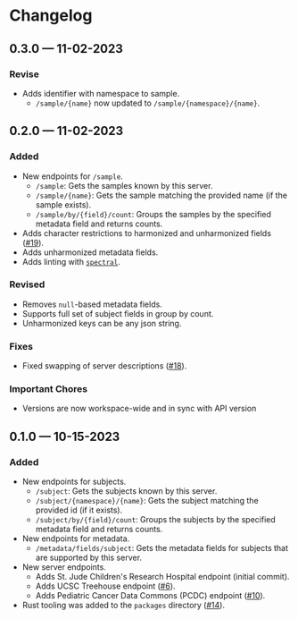 # Changelog

## 0.3.0 — 11-02-2023

### Revise

* Adds identifier with namespace to sample.
    * `/sample/{name}` now updated to `/sample/{namespace}/{name}`.

## 0.2.0 — 11-02-2023

### Added

* New endpoints for `/sample`.
    * `/sample`: Gets the samples known by this server.
    * `/sample/{name}`: Gets the sample matching the provided name (if the sample exists).
    * `/sample/by/{field}/count`: Groups the samples by the specified metadata field and returns counts.
* Adds character restrictions to harmonized and unharmonized fields ([#19](https://github.com/CBIIT/ccdi-federation-api/pull/19)).
* Adds unharmonized metadata fields.
* Adds linting with [`spectral`](https://github.com/stoplightio/spectral).

### Revised

* Removes `null`-based metadata fields.
* Supports full set of subject fields in group by count.
* Unharmonized keys can be any json string.

### Fixes

* Fixed swapping of server descriptions ([#18](https://github.com/CBIIT/ccdi-federation-api/pull/18)).

### Important Chores

* Versions are now workspace-wide and in sync with API version

## 0.1.0 — 10-15-2023

### Added

* New endpoints for subjects.
  * `/subject`: Gets the subjects known by this server.
  * `/subject/{namespace}/{name}`: Gets the subject matching the provided id (if
    it exists).
  * `/subject/by/{field}/count`: Groups the subjects by the specified metadata field and returns counts.
* New endpoints for metadata.
  * `/metadata/fields/subject`: Gets the metadata fields for subjects that are supported by this server.
* New server endpoints.
    * Adds St. Jude Children's Research Hospital endpoint (initial commit).
    * Adds UCSC Treehouse endpoint ([#6](https://github.com/CBIIT/ccdi-federation-api/pull/6)).
    * Adds Pediatric Cancer Data Commons (PCDC) endpoint ([#10](https://github.com/CBIIT/ccdi-federation-api/pull/10)).
* Rust tooling was added to the `packages` directory ([#14](https://github.com/CBIIT/ccdi-federation-api/pull/14)).